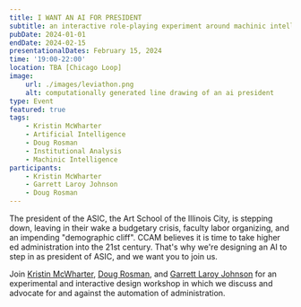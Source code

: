 ```yaml
---
title: I WANT AN AI FOR PRESIDENT
subtitle: an interactive role-playing experiment around machinic intelligence and institutional power
pubDate: 2024-01-01
endDate: 2024-02-15
presentationalDates: February 15, 2024
time: '19:00-22:00'
location: TBA [Chicago Loop]
image:
    url: ./images/leviathon.png
    alt: computationally generated line drawing of an ai president
type: Event
featured: true
tags:
    - Kristin McWharter
    - Artificial Intelligence
    - Doug Rosman
    - Institutional Analysis
    - Machinic Intelligence
participants:
    - Kristin McWharter
    - Garrett Laroy Johnson
    - Doug Rosman
---
```


The president of the ASIC, the Art School of the Illinois City, is stepping down, leaving in their wake a budgetary crisis, faculty labor organizing, and an impending "demographic cliff". CCAM believes it is time to take higher ed administration into the 21st century. That's why we're designing an AI to step in as president of ASIC, and we want you to join us.

Join [Kristin McWharter](https://kristinmcwharter.com/), [Doug Rosman](https://dougrosman.com/), and [Garrett Laroy Johnson](https://garrettlaroyjohnson.com) for an experimental and interactive design workshop in which we discuss and advocate for and against the automation of administration.
